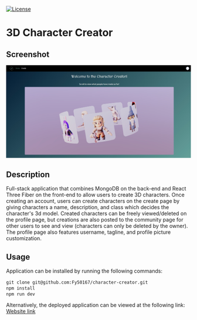 [![License](https://img.shields.io/badge/license-Unlicense-blue.svg)](http://unlicense.org/)

# 3D Character Creator

## Screenshot

![Site screenshot](/client/public/screenshot.jpeg)

## Description

Full-stack application that combines MongoDB on the back-end and React Three Fiber on the front-end to allow users to create 3D characters. Once creating an account, users can create characters on the create page by giving characters a name, description, and class which decides the character's 3d model. Created characters can be freely viewed/deleted on the profile page, but creations are also posted to the community page for other users to see and view (characters can only be deleted by the owner). The profile page also features username, tagline, and profile picture customization.

## Usage

Application can be installed by running the following commands:

```console
git clone git@github.com:Fy50167/character-creator.git
npm install
npm run dev
```

Alternatively, the deployed application can be viewed at the following link: [Website link](https://www.francisyang.com)
